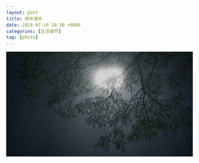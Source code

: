 ```yaml
---
layout: post
title: 雨中漫步
date: 2024-07-16 10:30 +0800
categories: [生活细节]
tag: [photo]
---
```

![image-20240716103000001](/assets/img/雨中漫步/inrain.jpg)

